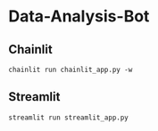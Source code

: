 # Data-Analysis-Bot
## Chainlit 
```
chainlit run chainlit_app.py -w
```
## Streamlit
```
streamlit run streamlit_app.py
```
